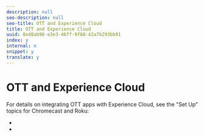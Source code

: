 ```yaml
---
description: null
seo-description: null
seo-title: OTT and Experience Cloud
title: OTT and Experience Cloud
uuid: 8ed8ab98-e3e3-46ff-9f88-42a7b293bb91
index: y
internal: n
snippet: y
translate: y
---
```


# OTT and Experience Cloud

For details on integrating OTT apps with Experience Cloud, see the "Set Up" topics for Chromecast and Roku:

* [](../../sdk-implement/setup/set-up-chromecast.md)
* [](../../sdk-implement/setup/set-up-roku.md)

